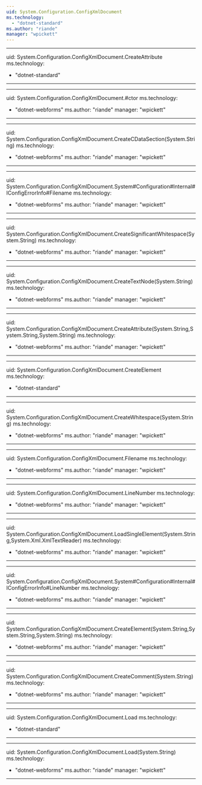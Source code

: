 ```yaml
---
uid: System.Configuration.ConfigXmlDocument
ms.technology: 
  - "dotnet-standard"
ms.author: "riande"
manager: "wpickett"
---
```


---
uid: System.Configuration.ConfigXmlDocument.CreateAttribute
ms.technology: 
  - "dotnet-standard"
---

---
uid: System.Configuration.ConfigXmlDocument.#ctor
ms.technology: 
  - "dotnet-webforms"
ms.author: "riande"
manager: "wpickett"
---

---
uid: System.Configuration.ConfigXmlDocument.CreateCDataSection(System.String)
ms.technology: 
  - "dotnet-webforms"
ms.author: "riande"
manager: "wpickett"
---

---
uid: System.Configuration.ConfigXmlDocument.System#Configuration#Internal#IConfigErrorInfo#Filename
ms.technology: 
  - "dotnet-webforms"
ms.author: "riande"
manager: "wpickett"
---

---
uid: System.Configuration.ConfigXmlDocument.CreateSignificantWhitespace(System.String)
ms.technology: 
  - "dotnet-webforms"
ms.author: "riande"
manager: "wpickett"
---

---
uid: System.Configuration.ConfigXmlDocument.CreateTextNode(System.String)
ms.technology: 
  - "dotnet-webforms"
ms.author: "riande"
manager: "wpickett"
---

---
uid: System.Configuration.ConfigXmlDocument.CreateAttribute(System.String,System.String,System.String)
ms.technology: 
  - "dotnet-webforms"
ms.author: "riande"
manager: "wpickett"
---

---
uid: System.Configuration.ConfigXmlDocument.CreateElement
ms.technology: 
  - "dotnet-standard"
---

---
uid: System.Configuration.ConfigXmlDocument.CreateWhitespace(System.String)
ms.technology: 
  - "dotnet-webforms"
ms.author: "riande"
manager: "wpickett"
---

---
uid: System.Configuration.ConfigXmlDocument.Filename
ms.technology: 
  - "dotnet-webforms"
ms.author: "riande"
manager: "wpickett"
---

---
uid: System.Configuration.ConfigXmlDocument.LineNumber
ms.technology: 
  - "dotnet-webforms"
ms.author: "riande"
manager: "wpickett"
---

---
uid: System.Configuration.ConfigXmlDocument.LoadSingleElement(System.String,System.Xml.XmlTextReader)
ms.technology: 
  - "dotnet-webforms"
ms.author: "riande"
manager: "wpickett"
---

---
uid: System.Configuration.ConfigXmlDocument.System#Configuration#Internal#IConfigErrorInfo#LineNumber
ms.technology: 
  - "dotnet-webforms"
ms.author: "riande"
manager: "wpickett"
---

---
uid: System.Configuration.ConfigXmlDocument.CreateElement(System.String,System.String,System.String)
ms.technology: 
  - "dotnet-webforms"
ms.author: "riande"
manager: "wpickett"
---

---
uid: System.Configuration.ConfigXmlDocument.CreateComment(System.String)
ms.technology: 
  - "dotnet-webforms"
ms.author: "riande"
manager: "wpickett"
---

---
uid: System.Configuration.ConfigXmlDocument.Load
ms.technology: 
  - "dotnet-standard"
---

---
uid: System.Configuration.ConfigXmlDocument.Load(System.String)
ms.technology: 
  - "dotnet-webforms"
ms.author: "riande"
manager: "wpickett"
---
